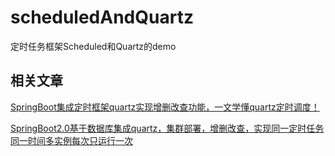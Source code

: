 # scheduledAndQuartz
定时任务框架Scheduled和Quartz的demo
## 相关文章
[SpringBoot集成定时框架quartz实现增删改查功能，一文学懂quartz定时调度！](https://blog.csdn.net/weixin_43073775/article/details/108921232)

[SpringBoot2.0基于数据库集成quartz，集群部署，增删改查，实现同一定时任务同一时间多实例每次只运行一次](https://blog.csdn.net/weixin_43073775/article/details/108933524)
